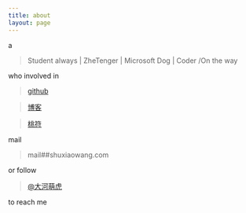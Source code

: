 ```yaml
---
title: about
layout: page
---
```


a
>  Student always | ZheTenger | Microsoft Dog | Coder /On the way


who involved in 
> [github](https://github.com/keaising)

> [博客](http://blog.shuxiao.wang)

> [桃符](http://shuxiao.wang)

<!-- > [翻译一本书](http://mf.shuxiao.wang) -->

mail 
> mail##shuxiaowang.com


or follow 
> [@大河萌虎](https://twitter.com/#!/keaising)


to reach me
